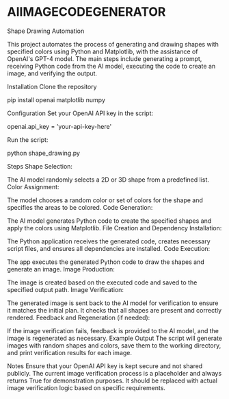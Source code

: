 # AIIMAGECODEGENERATOR
Shape Drawing Automation


This project automates the process of generating and drawing shapes with specified colors using Python and Matplotlib, with the assistance of OpenAI's GPT-4 model. The main steps include generating a prompt, receiving Python code from the AI model, executing the code to create an image, and verifying the output.

Installation
Clone the repository

pip install openai matplotlib numpy


Configuration
Set your OpenAI API key in the script:

openai.api_key = 'your-api-key-here'


Run the script:

python shape_drawing.py




Steps
Shape Selection:

The AI model randomly selects a 2D or 3D shape from a predefined list.
Color Assignment:

The model chooses a random color or set of colors for the shape and specifies the areas to be colored.
Code Generation:

The AI model generates Python code to create the specified shapes and apply the colors using Matplotlib.
File Creation and Dependency Installation:

The Python application receives the generated code, creates necessary script files, and ensures all dependencies are installed.
Code Execution:

The app executes the generated Python code to draw the shapes and generate an image.
Image Production:

The image is created based on the executed code and saved to the specified output path.
Image Verification:

The generated image is sent back to the AI model for verification to ensure it matches the initial plan. It checks that all shapes are present and correctly rendered.
Feedback and Regeneration (if needed):

If the image verification fails, feedback is provided to the AI model, and the image is regenerated as necessary.
Example Output
The script will generate images with random shapes and colors, save them to the working directory, and print verification results for each image.



Notes
Ensure that your OpenAI API key is kept secure and not shared publicly.
The current image verification process is a placeholder and always returns True for demonstration purposes. It should be replaced with actual image verification logic based on specific requirements.



